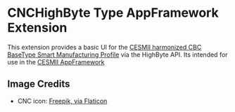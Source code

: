 # CNCHighByte Type AppFramework Extension

This extension provides a basic UI for the [CESMII harmonized CBC BaseType Smart Manufacturing Profile](https://marketplace.cesmii.net/profile/25583506) via the HighByte API. Its intended for use in the [CESMII AppFramework](https://github.com/cesmii/AppFramework)

## Image Credits

- CNC icon: [Freepik, via Flaticon](https://www.flaticon.com/free-icons/machine)